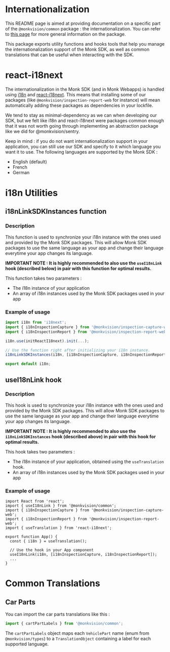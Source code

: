 # Internationalization
This README page is aimed at providing documentation on a specific part of the `@monkvision/common` package : the
internationalization. You can refer to [this page](README.md) for more general information on the package.

This package exports utility functions and hooks tools that help you manage the internationalization support of the Monk
SDK, as well as common translations that can be useful when interacting with the SDK.

# react-i18next
The internationalization in the Monk SDK (and in Monk Webapps) is handled using [i18n](https://www.i18next.com/) and
[react-i18next](https://react.i18next.com/). This means that installing some of our packages (like
`@monkvision/inspection-report-web` for instance) will mean automatically adding these packages as dependencies in your
lockfile.

We tend to stay as minimal-dependency as we can when developing our SDK, but we felt like i18n and react-i18next were
packages common enough that it was not worth going through implementing an abstraction package like we did for
@monkvision/sentry.

Keep in mind : if you do not want internationalization support in your application, you can still use our SDK and
specify to it which language you want it to use. The following languages are supported by the Monk SDK :

- English (default)
- French
- German

# i18n Utilities
## i18nLinkSDKInstances function
### Description
This function is used to synchronize your i18n instance with the ones used and provided by the Monk SDK packages. This
will allow Monk SDK packages to use the same language as your app and change their language everytime your app changes
its language.

**IMPORTANT NOTE : It is highly recommended to also use the `useI18nLink` hook (described below) in pair with this
function for optimal results.**

This function takes two parameters :
- The i18n instance of your application
- An array of i18n instances used by the Monk SDK packages used in your app

### Example of usage
```typescript
import i18n from 'i18next';
import { i18nInspectionCapture } from '@monkvision/inspection-capture-web';
import { i18nInspectionReport } from '@monkvision/inspection-report-web';

i18n.use(initReactI18next).init(...);

// Use the function right after initializing your i18n instance.
i18nLinkSDKInstances(i18n, [i18nInspectionCapture, i18nInspectionReport]);

export default i18n;
```

## useI18nLink hook
### Description
This hook is used to synchronize your i18n instance with the ones used and provided by the Monk SDK packages. This
will allow Monk SDK packages to use the same language as your app and change their language everytime your app changes
its language.

**IMPORTANT NOTE : It is highly recommended to also use the `i18nLinkSDKInstances` hook (described above) in pair with
this hook for optimal results.**

This hook takes two parameters :
- The i18n instance of your application, obtained using the `useTranslation` hook.
- An array of i18n instances used by the Monk SDK packages used in your app

### Example of usage
```tsx
import React from 'react';
import { useI18nLink } from '@monkvision/common';
import { i18nInspectionCapture } from '@monkvision/inspection-capture-web';
import { i18nInspectionReport } from '@monkvision/inspection-report-web';
import { useTranslation } from 'react-i18next';

export function App() {
  const { i18n } = useTranslation();

  // Use the hook in your App component
  useI18nLink(i18n, [i18nInspectionCapture, i18nInspectionReport]);
  ...
}
```

# Common Translations
## Car Parts
You can import the car parts translations like this :

```typescript
import { cartPartLabels } from '@monkvision/common';
```

The `cartPartLabels` object maps each `VehiclePart` name (enum from `@monkvision/types`) to a `TranslationObject`
containing a label for each supported language.
